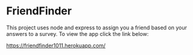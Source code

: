 # FriendFinder

This project uses node and express to assign you a friend based on your answers to a survey.  To view the app click the link below:

https://friendfinder1011.herokuapp.com/

